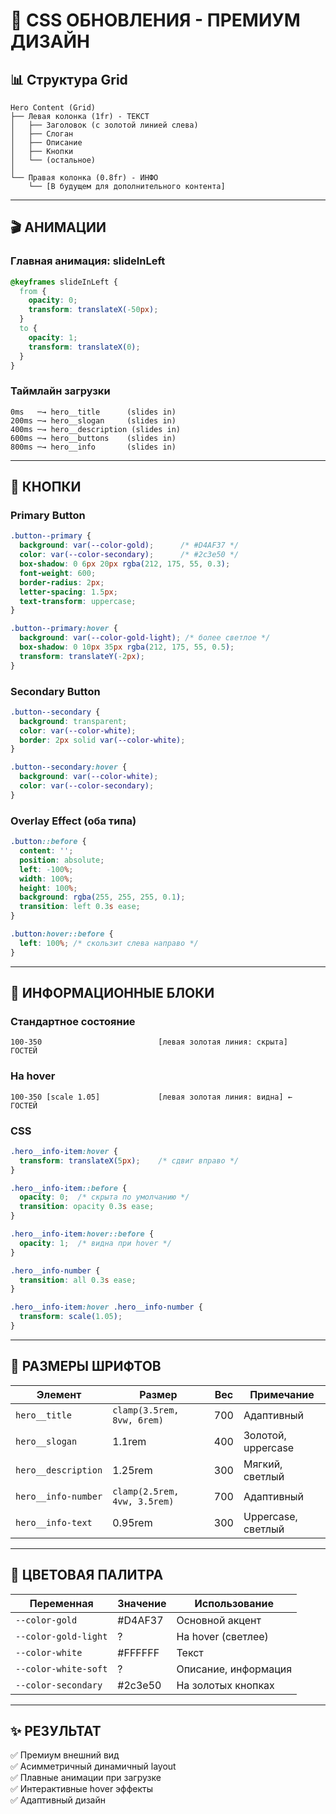# 🎨 CSS ОБНОВЛЕНИЯ - ПРЕМИУМ ДИЗАЙН

## 📊 Структура Grid

```
Hero Content (Grid)
├── Левая колонка (1fr) - ТЕКСТ
│   ├── Заголовок (с золотой линией слева)
│   ├── Слоган
│   ├── Описание
│   ├── Кнопки
│   └── (остальное)
│
└── Правая колонка (0.8fr) - ИНФО
    └── [В будущем для дополнительного контента]
```

---

## 🎬 АНИМАЦИИ

### Главная анимация: slideInLeft
```css
@keyframes slideInLeft {
  from {
    opacity: 0;
    transform: translateX(-50px);
  }
  to {
    opacity: 1;
    transform: translateX(0);
  }
}
```

### Таймлайн загрузки
```
0ms   ─→ hero__title      (slides in)
200ms ─→ hero__slogan     (slides in)
400ms ─→ hero__description (slides in)
600ms ─→ hero__buttons    (slides in)
800ms ─→ hero__info       (slides in)
```

---

## 🔘 КНОПКИ

### Primary Button
```css
.button--primary {
  background: var(--color-gold);      /* #D4AF37 */
  color: var(--color-secondary);      /* #2c3e50 */
  box-shadow: 0 6px 20px rgba(212, 175, 55, 0.3);
  font-weight: 600;
  border-radius: 2px;
  letter-spacing: 1.5px;
  text-transform: uppercase;
}

.button--primary:hover {
  background: var(--color-gold-light); /* более светлое */
  box-shadow: 0 10px 35px rgba(212, 175, 55, 0.5);
  transform: translateY(-2px);
}
```

### Secondary Button
```css
.button--secondary {
  background: transparent;
  color: var(--color-white);
  border: 2px solid var(--color-white);
}

.button--secondary:hover {
  background: var(--color-white);
  color: var(--color-secondary);
}
```

### Overlay Effect (оба типа)
```css
.button::before {
  content: '';
  position: absolute;
  left: -100%;
  width: 100%;
  height: 100%;
  background: rgba(255, 255, 255, 0.1);
  transition: left 0.3s ease;
}

.button:hover::before {
  left: 100%; /* скользит слева направо */
}
```

---

## 📝 ИНФОРМАЦИОННЫЕ БЛОКИ

### Стандартное состояние
```
100-350                          [левая золотая линия: скрыта]
ГОСТЕЙ
```

### На hover
```
100-350 [scale 1.05]             [левая золотая линия: видна] ←
ГОСТЕЙ
```

### CSS
```css
.hero__info-item:hover {
  transform: translateX(5px);    /* сдвиг вправо */
}

.hero__info-item::before {
  opacity: 0;  /* скрыта по умолчанию */
  transition: opacity 0.3s ease;
}

.hero__info-item:hover::before {
  opacity: 1;  /* видна при hover */
}

.hero__info-number {
  transition: all 0.3s ease;
}

.hero__info-item:hover .hero__info-number {
  transform: scale(1.05);
}
```

---

## 📐 РАЗМЕРЫ ШРИФТОВ

| Элемент | Размер | Вес | Примечание |
|---------|--------|-----|-----------|
| `hero__title` | `clamp(3.5rem, 8vw, 6rem)` | 700 | Адаптивный |
| `hero__slogan` | 1.1rem | 400 | Золотой, uppercase |
| `hero__description` | 1.25rem | 300 | Мягкий, светлый |
| `hero__info-number` | `clamp(2.5rem, 4vw, 3.5rem)` | 700 | Адаптивный |
| `hero__info-text` | 0.95rem | 300 | Uppercase, светлый |

---

## 🎨 ЦВЕТОВАЯ ПАЛИТРА

| Переменная | Значение | Использование |
|------------|----------|---|
| `--color-gold` | #D4AF37 | Основной акцент |
| `--color-gold-light` | ? | На hover (светлее) |
| `--color-white` | #FFFFFF | Текст |
| `--color-white-soft` | ?  | Описание, информация |
| `--color-secondary` | #2c3e50 | На золотых кнопках |

---

## ✨ РЕЗУЛЬТАТ

✅ Премиум внешний вид  
✅ Асимметричный динамичный layout  
✅ Плавные анимации при загрузке  
✅ Интерактивные hover эффекты  
✅ Адаптивный дизайн  

